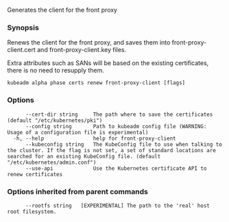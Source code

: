
Generates the client for the front proxy

### Synopsis

Renews the client for the front proxy, and saves them into front-proxy-client.cert and front-proxy-client.key files. 

Extra attributes such as SANs will be based on the existing certificates, there is no need to resupply them.

```
kubeadm alpha phase certs renew front-proxy-client [flags]
```

### Options

```
      --cert-dir string     The path where to save the certificates (default "/etc/kubernetes/pki")
      --config string       Path to kubeadm config file (WARNING: Usage of a configuration file is experimental)
  -h, --help                help for front-proxy-client
      --kubeconfig string   The KubeConfig file to use when talking to the cluster. If the flag is not set, a set of standard locations are searched for an existing KubeConfig file. (default "/etc/kubernetes/admin.conf")
      --use-api             Use the Kubernetes certificate API to renew certificates
```

### Options inherited from parent commands

```
      --rootfs string   [EXPERIMENTAL] The path to the 'real' host root filesystem.
```

